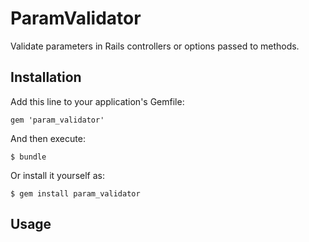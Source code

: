 # ParamValidator

Validate parameters in Rails controllers or options passed to methods.


## Installation

Add this line to your application's Gemfile:

    gem 'param_validator'

And then execute:

    $ bundle

Or install it yourself as:

    $ gem install param_validator

## Usage


